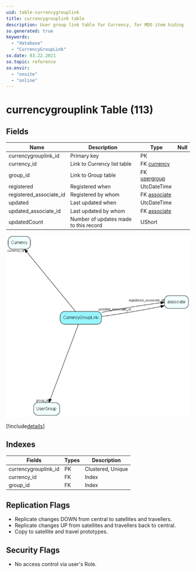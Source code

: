```yaml
---
uid: table-currencygrouplink
title: currencygrouplink table
description: User group link table for Currency, for MDO item hiding
so.generated: true
keywords:
  - "database"
  - "CurrencyGroupLink"
so.date: 03.22.2021
so.topic: reference
so.envir:
  - "onsite"
  - "online"
---
```


# currencygrouplink Table (113)

## Fields

| Name | Description | Type | Null |
|------|-------------|------|:----:|
|currencygrouplink\_id|Primary key|PK| |
|currency\_id|Link to Currency list table|FK [currency](currency.md)| |
|group\_id|Link to Group table|FK [usergroup](usergroup.md)| |
|registered|Registered when|UtcDateTime| |
|registered\_associate\_id|Registered by whom|FK [associate](associate.md)| |
|updated|Last updated when|UtcDateTime| |
|updated\_associate\_id|Last updated by whom|FK [associate](associate.md)| |
|updatedCount|Number of updates made to this record|UShort| |


![CurrencyGroupLink table relationship diagram](./media/CurrencyGroupLink.png)

[!include[details](./includes/CurrencyGroupLink.md)]

## Indexes

| Fields | Types | Description |
|--------|-------|-------------|
|currencygrouplink\_id |PK |Clustered, Unique |
|currency\_id |FK |Index |
|group\_id |FK |Index |

## Replication Flags

* Replicate changes DOWN from central to satellites and travellers.
* Replicate changes UP from satellites and travellers back to central.
* Copy to satellite and travel prototypes.

## Security Flags

* No access control via user's Role.

